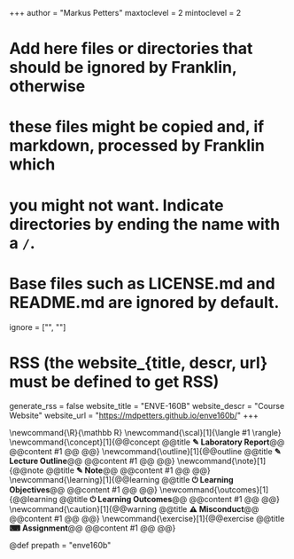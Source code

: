 +++
author = "Markus Petters"
maxtoclevel = 2
mintoclevel = 2

# Add here files or directories that should be ignored by Franklin, otherwise
# these files might be copied and, if markdown, processed by Franklin which
# you might not want. Indicate directories by ending the name with a `/`.
# Base files such as LICENSE.md and README.md are ignored by default.
ignore = ["", ""]

# RSS (the website_{title, descr, url} must be defined to get RSS)
generate_rss = false
website_title = "ENVE-160B"
website_descr = "Course Website"
website_url   = "https://mdpetters.github.io/enve160b/"
+++

\newcommand{\R}{\mathbb R}
\newcommand{\scal}[1]{\langle #1 \rangle}
\newcommand{\concept}[1]{@@concept @@title **✎ Laboratory Report**@@ @@content #1 @@ @@}
\newcommand{\outline}[1]{@@outline @@title **✎ Lecture Outline**@@ @@content #1 @@ @@}
\newcommand{\note}[1]{@@note @@title **✎ Note**@@ @@content #1 @@ @@}
\newcommand{\learning}[1]{@@learning @@title **⏻ Learning Objectives**@@ @@content #1 @@ @@}
\newcommand{\outcomes}[1]{@@learning @@title **⏻ Learning Outcomes**@@ @@content #1 @@ @@}
\newcommand{\caution}[1]{@@warning @@title **⚠ Misconduct**@@ @@content #1 @@ @@}
\newcommand{\exercise}[1]{@@exercise @@title **⌨ Assignment**@@ @@content #1 @@ @@}

@def prepath = "enve160b"
